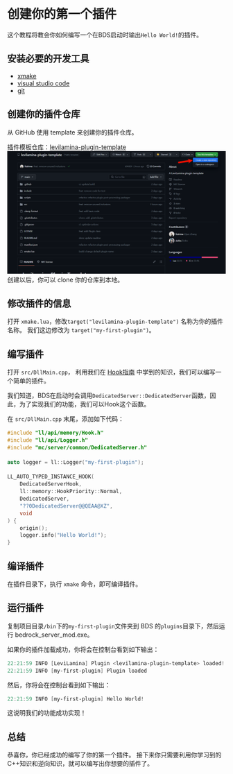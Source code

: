 # 创建你的第一个插件
这个教程将教会你如何编写一个在BDS启动时输出`Hello World!`的插件。

## 安装必要的开发工具
- [xmake](https://xmake.io/#/zh-cn/guide/installation)
- [visual studio code](https://code.visualstudio.com/)
- [git](https://git-scm.com/downloads)

## 创建你的插件仓库
从 GitHub 使用 template 来创建你的插件仓库。

插件模板仓库：[levilamina-plugin-template](https://github.com/LiteLDev/levilamina-plugin-template)
![Alt text](img/levilamina-plugin-template.png)
创建以后，你可以 clone 你的仓库到本地。

## 修改插件的信息
打开 `xmake.lua`，修改`target("levilamina-plugin-template")` 名称为你的插件名称。
我们这边修改为 `target("my-first-plugin")`。

## 编写插件
打开 `src/DllMain.cpp`，
利用我们在 [Hook指南](../../guides/hook_guide) 中学到的知识，我们可以编写一个简单的插件。

我们知道，BDS在启动时会调用`DedicatedServer::DedicatedServer`函数，因此，为了实现我们的功能，我们可以Hook这个函数。

在 `src/DllMain.cpp` 末尾，添加如下代码：
```cpp
#include "ll/api/memory/Hook.h"
#include "ll/api/Logger.h"
#include "mc/server/common/DedicatedServer.h"

auto logger = ll::Logger("my-first-plugin");

LL_AUTO_TYPED_INSTANCE_HOOK(
    DedicatedServerHook,
    ll::memory::HookPriority::Normal,
    DedicatedServer,
    "??0DedicatedServer@@QEAA@XZ",
    void
) {
    origin();
    logger.info("Hello World!");
}
```

## 编译插件
在插件目录下，执行 `xmake` 命令，即可编译插件。

## 运行插件
复制项目目录`/bin`下的`my-first-plugin`文件夹到 BDS 的`plugins`目录下，然后运行 bedrock_server_mod.exe。

如果你的插件加载成功，你将会在控制台看到如下输出：
```powershell  
22:21:59 INFO [LeviLamina] Plugin <levilamina-plugin-template> loaded!
22:21:59 INFO [my-first-plugin] Plugin loaded
```

然后，你将会在控制台看到如下输出：
```powershell
22:21:59 INFO [my-first-plugin] Hello World!
```

这说明我们的功能成功实现！

## 总结
恭喜你，你已经成功的编写了你的第一个插件。
接下来你只需要利用你学习到的C++知识和逆向知识，就可以编写出你想要的插件了。




